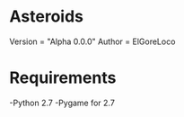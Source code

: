 Asteroids
=========
Version  = "Alpha 0.0.0"
Author = ElGoreLoco

Requirements
============
-Python 2.7
-Pygame for 2.7
